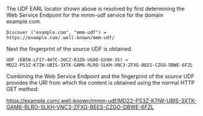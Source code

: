 The UDF EARL locator shown above is resolved by first determining the Web Service
Endpoint for the mmm-udf service for the domain example.com.

~~~~
Discover ("example.com", "mmm-udf") = 
https://example.com/.well-known/mmm-udf/
~~~~

Next the fingerprint of the source UDF is obtained.

~~~~
UDF (EB5N-LFI7-4H7C-3OCZ-R3Z6-UGOO-GV4H-35) =
MD22-PS3Z-K7IW-UBIS-3XTK-GAM6-RLRO-SLKH-VNC3-ZFXG-BEES-CZGO-DBWE-6FZL
~~~~

Combining the Web Service Endpoint and the fingerprint of the source UDF provides
the URI from which the content is obtained using the normal HTTP GET method:

https://example.com/.well-known/mmm-udf/MD22-PS3Z-K7IW-UBIS-3XTK-GAM6-RLRO-SLKH-VNC3-ZFXG-BEES-CZGO-DBWE-6FZL


